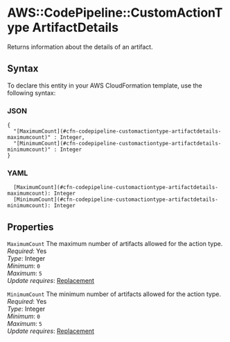 # AWS::CodePipeline::CustomActionType ArtifactDetails<a name="aws-properties-codepipeline-customactiontype-artifactdetails"></a>

Returns information about the details of an artifact\.

## Syntax<a name="aws-properties-codepipeline-customactiontype-artifactdetails-syntax"></a>

To declare this entity in your AWS CloudFormation template, use the following syntax:

### JSON<a name="aws-properties-codepipeline-customactiontype-artifactdetails-syntax.json"></a>

```
{
  "[MaximumCount](#cfn-codepipeline-customactiontype-artifactdetails-maximumcount)" : Integer,
  "[MinimumCount](#cfn-codepipeline-customactiontype-artifactdetails-minimumcount)" : Integer
}
```

### YAML<a name="aws-properties-codepipeline-customactiontype-artifactdetails-syntax.yaml"></a>

```
  [MaximumCount](#cfn-codepipeline-customactiontype-artifactdetails-maximumcount): Integer
  [MinimumCount](#cfn-codepipeline-customactiontype-artifactdetails-minimumcount): Integer
```

## Properties<a name="aws-properties-codepipeline-customactiontype-artifactdetails-properties"></a>

`MaximumCount`  <a name="cfn-codepipeline-customactiontype-artifactdetails-maximumcount"></a>
The maximum number of artifacts allowed for the action type\.  
*Required*: Yes  
*Type*: Integer  
*Minimum*: `0`  
*Maximum*: `5`  
*Update requires*: [Replacement](https://docs.aws.amazon.com/AWSCloudFormation/latest/UserGuide/using-cfn-updating-stacks-update-behaviors.html#update-replacement)

`MinimumCount`  <a name="cfn-codepipeline-customactiontype-artifactdetails-minimumcount"></a>
The minimum number of artifacts allowed for the action type\.  
*Required*: Yes  
*Type*: Integer  
*Minimum*: `0`  
*Maximum*: `5`  
*Update requires*: [Replacement](https://docs.aws.amazon.com/AWSCloudFormation/latest/UserGuide/using-cfn-updating-stacks-update-behaviors.html#update-replacement)